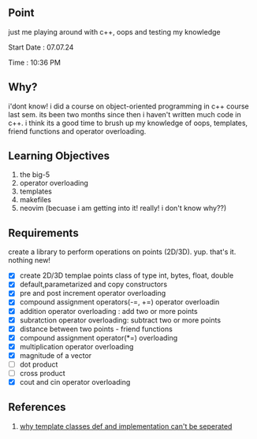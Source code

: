 ## Point

just me playing around with c++, oops and testing my knowledge

Start Date : 07.07.24

Time : 10:36 PM

## Why?

i'dont know! i did a course on object-oriented programming in c++ course last sem. its been two months since then i haven't written much code in c++. i think its a good time to brush up my knowledge of oops, templates, friend functions and operator overloading.

## Learning Objectives

1. the big-5
2. operator overloading
3. templates
4. makefiles
5. neovim (becuase i am getting into it! really! i don't know why??)

## Requirements

create a library to perform operations on points (2D/3D). yup. that's it. nothing new!

- [x] create 2D/3D templae points class of type int, bytes, float, double
- [x] default,parametarized and copy constructors
- [x] pre and post increment operator overloading
- [x] compound assignment operators(-=, +=) operator overloadin
- [x] addition operator overloading : add two or more points
- [x] subratction operator overloading: subtract two or more points
- [x] distance between two points - friend functions
- [x] compound assignment operator(\*=) overloading
- [x] multiplication operator overloading
- [x] magnitude of a vector
- [ ] dot product
- [ ] cross product
- [x] cout and cin operator overloading

## References

1. [why template classes def and implementation can't be seperated](https://isocpp.org/wiki/faq/templates#templates-defn-vs-decl)
